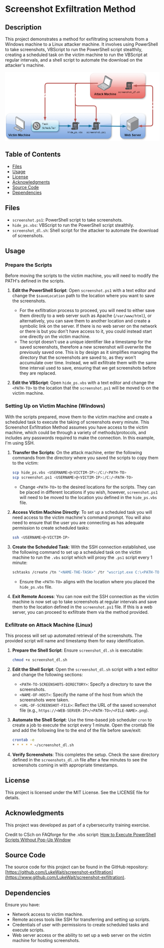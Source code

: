 # Screenshot Exfiltration Method

## Description
This project demonstrates a method for exfiltrating screenshots from a Windows machine to a Linux attacker machine. It involves using PowerShell to take screenshots, VBScript to run the PowerShell script stealthily, creating a scheduled task on the victim machine to run the VBScript at regular intervals, and a shell script to automate the download on the attacker's machine.

<p align="center">
  <img src="https://github.com/LukeWait/screenshot-exfiltration/raw/main/images/screenshot-exfiltration-overview.png" alt="Overview Screenshot" width="700">
</p>

## Table of Contents
- [Files](#files)
- [Usage](#usage)
- [License](#license)
- [Acknowledgments](#acknowledgments)
- [Source Code](#source-code)
- [Dependencies](#dependencies)

## Files
- `screenshot.ps1`: PowerShell script to take screenshots.
- `hide_ps.vbs`: VBScript to run the PowerShell script stealthily.
- `screenshot_dl.sh`: Shell script for the attacker to automate the download of screenshots.

## Usage
### Prepare the Scripts
Before moving the scripts to the victim machine, you will need to modify the PATH's defined in the scripts.

1. **Edit the PowerShell Script**: Open `screenshot.ps1` with a text editor and change the `$saveLocation` path to the location where you want to save the screenshots. 
    - For the exfiltration process to proceed, you will need to either save them directly to a web server such as Apache (`/var/www/html`), or alternatively, you can save them to another location and create a symbolic link on the server. If there is no web server on the network or there is but you don't have access to it, you could instead start one directly on the victim machine.
    - The script doesn't use a unique identifier like a timestamp for the saved screenshots, therefore a new screenshot will overwrite the previously saved one. This is by design as it simplifies managing the directory that the screenshots are saved to, as they won't accumulate over time. Instead, we will exfiltrate them with the same time interval used to save, ensuring that we get screenshots before they are replaced.

2. **Edit the VBScript**: Open `hide_ps.vbs` with a text editor and change the `<PATH-TO>` to the location that the `screenshot.ps1` will be moved to on the victim machine.

### Setting Up on Victim Machine (Windows)
With the scripts prepared, move them to the victim machine and create a scheduled task to execute the taking of screenshots every minute. This Screenshot Exfiltration Method assumes you have access to the victim machine, which could be through a variety of methods/protocols, and includes any passwords required to make the connection. In this example, I'm using SSH.

1. **Transfer the Scripts**: On the attack machine, enter the following commands from the directory where you saved the scripts to copy them to the victim:
    ```sh
    scp hide_ps.vbs <USERNAME>@<VICTIM-IP>:/C:/<PATH-TO>
    scp screenshot.ps1 <USERNAME>@<VICTIM-IP>:/C:/<PATH-TO>
    ```
    - Change `<PATH-TO>` to the desired locations for the scripts. They can be placed in different locations if you wish, however, `screenshot.ps1` will need to be moved to the location you defined in the `hide_ps.vbs` file. 

2. **Access Victim Machine Directly**: To set up a scheduled task you will need access to the victim machine's command prompt. You will also need to ensure that the user you are connecting as has adequate permission to create scheduled tasks:
    ```sh
    ssh <USERNAME>@<VICTIM-IP>
    ```

3. **Create the Scheduled Task**: With the SSH connection established, use the following command to set up a scheduled task on the victim machine to run the `.vbs` script which will proxy the `.ps1` script every 1 minute:
    ```sh
    schtasks /create /tn "<NAME-THE-TASK>" /tr "wscript.exe C:\<PATH-TO>\hide_ps.vbs" /sc minute /mo 1
    ```
    - Ensure the `<PATH-TO>` aligns with the location where you placed the `hide_ps.vbs` file.

4. **Exit Remote Access**: You can now exit the SSH connection as the victim machine is now set up to take screenshots at regular intervals and save them to the location defined in the `screenshot.ps1` file. If this is a web server, you can proceed to exfiltrate them via the method provided.

### Exfiltrate on Attack Machine (Linux)
This process will set up automated retrieval of the screenshots. The provided script will name and timestamp them for easy identification.

1. **Prepare the Shell Script**: Ensure `screenshot_dl.sh` is executable:
    ```sh
    chmod +x screenshot_dl.sh
    ```

2. **Edit the Shell Script**: Open the `screenshot_dl.sh` script with a text editor and change the following sections:
    - `<PATH-TO-SCREENSHOTS-DIRECTORY>`: Specify a directory to save the screenshots.
    - `<NAME-OF-HOST>`: Specify the name of the host from which the screenshots were taken.
    - `<URL-OF-SCREENSHOT-FILE>`: Reflect the URL of the saved screenshot file (e.g., `https://<WEB-SERVER-IP>/<PATH-TO>/<FILE-NAME>.png`).
    
3. **Automate the Shell Script**: Use the time-based job scheduler `cron` to create a job to execute the script every 1 minute. Open the crontab file and add the following line to the end of the file before save/exit:
    ```sh
    crontab -e
    * * * * * ~/screenshot_dl.sh
    ```

4. **Verify Screenshots**: This completes the setup. Check the save directory defined in the `screenshots_dl.sh` file after a few minutes to see the screenshots coming in with appropriate timestamps.

## License
This project is licensed under the MIT License. See the LICENSE file for details.

## Acknowledgments
This project was developed as part of a cybersecurity training exercise.

Credit to CSch on FAQforge for the .vbs script: [How to Execute PowerShell Scripts Without Pop-Up Window](https://www.faqforge.com/windows/how-to-execute-powershell-scripts-without-pop-up-window/)

## Source Code
The source code for this project can be found in the GitHub repository: [https://github.com/LukeWait/screenshot-exfiltration](https://www.github.com/LukeWait/screenshot-exfiltration).


## Dependencies
Ensure you have:
- Network access to victim machine.
- Remote access tools like SSH for transferring and setting up scripts.
- Credentials of user with permissions to create scheduled tasks and execute scripts.
- Web server access or the ability to set up a web server on the victim machine for hosting screenshots.
